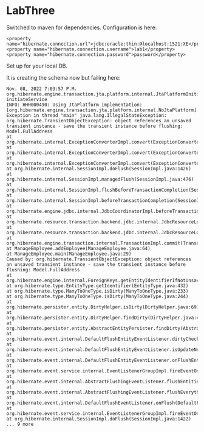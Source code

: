 # LabThree

Switched to maven for dependencies.  Configuration is here:

    <property name="hibernate.connection.url">jdbc:oracle:thin:@localhost:1521:XE</property>
    <property name="hibernate.connection.username">lab1</property>
    <property name="hibernate.connection.password">password</property>

Set up for your local DB.

It is creating the schema now but failing here:

    Nov. 08, 2022 7:03:57 P.M. org.hibernate.engine.transaction.jta.platform.internal.JtaPlatformInitiator initiateService
    INFO: HHH000490: Using JtaPlatform implementation: [org.hibernate.engine.transaction.jta.platform.internal.NoJtaPlatform]
    Exception in thread "main" java.lang.IllegalStateException: org.hibernate.TransientObjectException: object references an unsaved transient instance - save the transient instance before flushing: Model.FullAddress
    at org.hibernate.internal.ExceptionConverterImpl.convert(ExceptionConverterImpl.java:161)
    at org.hibernate.internal.ExceptionConverterImpl.convert(ExceptionConverterImpl.java:175)
    at org.hibernate.internal.ExceptionConverterImpl.convert(ExceptionConverterImpl.java:182)
    at org.hibernate.internal.SessionImpl.doFlush(SessionImpl.java:1426)
    at org.hibernate.internal.SessionImpl.managedFlush(SessionImpl.java:476)
    at org.hibernate.internal.SessionImpl.flushBeforeTransactionCompletion(SessionImpl.java:2233)
    at org.hibernate.internal.SessionImpl.beforeTransactionCompletion(SessionImpl.java:1929)
    at org.hibernate.engine.jdbc.internal.JdbcCoordinatorImpl.beforeTransactionCompletion(JdbcCoordinatorImpl.java:439)
    at org.hibernate.resource.transaction.backend.jdbc.internal.JdbcResourceLocalTransactionCoordinatorImpl.beforeCompletionCallback(JdbcResourceLocalTransactionCoordinatorImpl.java:183)
    at org.hibernate.resource.transaction.backend.jdbc.internal.JdbcResourceLocalTransactionCoordinatorImpl$TransactionDriverControlImpl.commit(JdbcResourceLocalTransactionCoordinatorImpl.java:281)
    at org.hibernate.engine.transaction.internal.TransactionImpl.commit(TransactionImpl.java:101)
    at ManageEmployee.addEmployee(ManageEmployee.java:64)
    at ManageEmployee.main(ManageEmployee.java:29)
    Caused by: org.hibernate.TransientObjectException: object references an unsaved transient instance - save the transient instance before flushing: Model.FullAddress
    at org.hibernate.engine.internal.ForeignKeys.getEntityIdentifierIfNotUnsaved(ForeignKeys.java:344)
    at org.hibernate.type.EntityType.getIdentifier(EntityType.java:432)
    at org.hibernate.type.ManyToOneType.isDirty(ManyToOneType.java:233)
    at org.hibernate.type.ManyToOneType.isDirty(ManyToOneType.java:244)
    at org.hibernate.persister.entity.DirtyHelper.isDirty(DirtyHelper.java:69)
    at org.hibernate.persister.entity.DirtyHelper.findDirty(DirtyHelper.java:44)
    at org.hibernate.persister.entity.AbstractEntityPersister.findDirty(AbstractEntityPersister.java:4522)
    at org.hibernate.event.internal.DefaultFlushEntityEventListener.dirtyCheck(DefaultFlushEntityEventListener.java:553)
    at org.hibernate.event.internal.DefaultFlushEntityEventListener.isUpdateNecessary(DefaultFlushEntityEventListener.java:209)
    at org.hibernate.event.internal.DefaultFlushEntityEventListener.onFlushEntity(DefaultFlushEntityEventListener.java:133)
    at org.hibernate.event.service.internal.EventListenerGroupImpl.fireEventOnEachListener(EventListenerGroupImpl.java:107)
    at org.hibernate.event.internal.AbstractFlushingEventListener.flushEntities(AbstractFlushingEventListener.java:214)
    at org.hibernate.event.internal.AbstractFlushingEventListener.flushEverythingToExecutions(AbstractFlushingEventListener.java:90)
    at org.hibernate.event.internal.DefaultFlushEventListener.onFlush(DefaultFlushEventListener.java:38)
    at org.hibernate.event.service.internal.EventListenerGroupImpl.fireEventOnEachListener(EventListenerGroupImpl.java:107)
    at org.hibernate.internal.SessionImpl.doFlush(SessionImpl.java:1422)
    ... 9 more
